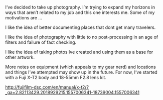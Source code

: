 I’ve decided to take up photography. I’m trying to expand my horizons in ways that aren’t related to my job and this one interests me. Some of my motivations are ...

I like the idea of better documenting places that dont get many travelers. 

I like the idea of photography with little to no post-processing in an age of filters and failure of fact checking.

I like the idea of taking photos Ive created and using them as a base for other artwork. 

More notes on equipment (which appeals to my gear nerd) and locations and things I’ve attempted may show up in the future. For now, I’ve started with a Fuji X-T2 body and 18-55mm F2.8 lens kit.

http://fujifilm-dsc.com/en/manual/x-t2/?_ga=2.82113429.2018929215.1557006341-18739004.1557006341